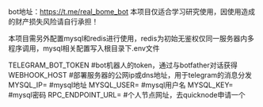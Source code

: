 <!--
 * @Author: DonJuaning
 * @Date: 2024-03-30 18:52:38
 * @LastEditors: DonJuaning
 * @LastEditTime: 2024-03-30 19:17:01
 * @FilePath: /real_bome_bot/ReadMe.md
 * @Description: 
-->
bot地址：https://t.me/real_bome_bot
本项目仅适合学习研究使用，因使用造成的财产损失风险请自行承担！

本项目需另外配置mysql和redis进行使用，redis为初始无鉴权仅同一服务器内多程序调用，mysql相关配置写入根目录下.env文件

TELEGRAM_BOT_TOKEN #bot机器人的token，通过与botfather对话获得
WEBHOOK_HOST #部署服务器的公网ip或dns地址，用于telegram的消息分发
MYSQL_IP= #mysql地址
MYSQL_USER= #mysql用户名
MYSQL_KEY= #mysql密码
RPC_ENDPOINT_URL= #个人节点网址，去quicknode申请一个